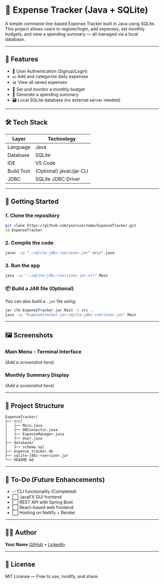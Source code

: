 
# 💸 Expense Tracker (Java + SQLite)

A simple command-line-based Expense Tracker built in Java using SQLite. This project allows users to register/login, add expenses, set monthly budgets, and view a spending summary — all managed via a local database.

---

## 🧰 Features

- 👤 User Authentication (Signup/Login)
- 💵 Add and categorize daily expenses
- 📊 View all saved expenses
- 🎯 Set and monitor a monthly budget
- 🧾 Generate a spending summary
- 🗃️ Local SQLite database (no external server needed)

---

## 🛠 Tech Stack

| Layer      | Technology               |
| ---------- | ------------------------ |
| Language   | Java                     |
| Database   | SQLite                   |
| IDE        | VS Code                  |
| Build Tool | (Optional) javac/jar CLI |
| JDBC       | SQLite JDBC Driver       |

---

## 🚀 Getting Started

### 1. Clone the repository

```bash
git clone https://github.com/yourusername/ExpenseTracker.git
cd ExpenseTracker
```

### 2. Compile the code

```bash
javac -cp ".:sqlite-jdbc-<version>.jar" src/*.java
```

### 3. Run the app

```bash
java -cp ".:sqlite-jdbc-<version>.jar:src" Main
```

### 📦 Build a JAR file (Optional)

You can also build a `.jar` file using:

```bash
jar cfe ExpenseTracker.jar Main -C src .
java -cp "ExpenseTracker.jar:sqlite-jdbc-<version>.jar" Main
```

---

## 🖼 Screenshots

### Main Menu - Terminal Interface

*(Add a screenshot here)*

### Monthly Summary Display

*(Add a screenshot here)*

---

## 📁 Project Structure

```
ExpenseTracker/
├── src/
│   ├── Main.java
│   ├── DBConnector.java
│   ├── ExpenseManager.java
│   ├── User.java
├── database/
│   ├── schema.sql
├── expense_tracker.db
├── sqlite-jdbc-<version>.jar
└── README.md
```

---

## 📌 To-Do (Future Enhancements)

- ✅ CLI functionality (Completed)
- ⬜ JavaFX GUI frontend
- ⬜ REST API with Spring Boot
- ⬜ React-based web frontend
- ⬜ Hosting on Netlify + Render

---

## 🧑‍💻 Author

**Your Name**
[GitHub](https://github.com/yourusername) • [LinkedIn](https://linkedin.com/in/yourprofile)

---

## 📜 License

MIT License — Free to use, modify, and share.
